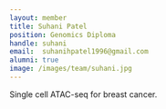 ```yaml
---
layout: member
title: Suhani Patel
position: Genomics Diploma
handle: suhani
email:  suhanihpatel1996@gmail.com
alumni: true
image: /images/team/suhani.jpg
---
```


Single cell ATAC-seq for breast cancer.